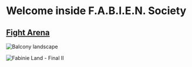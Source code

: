 # Welcome inside F.A.B.I.E.N. Society

## [Fight Arena](fabinistere.github.io/Fabien-et-la-Trahison-de-Olf/Fight_Arena/fight_arena)

![Balcony landscape](https://user-images.githubusercontent.com/73140258/188637327-b1035529-edf9-4245-a157-1ba8acf26e71.gif)

![Fabinie Land - Final II](https://user-images.githubusercontent.com/73140258/200381070-911c66dc-5b3e-4573-ac57-8375a8259798.gif "prayge your sanity...")

<!-- Create a beautiful menu with this landscape in interaction -->

